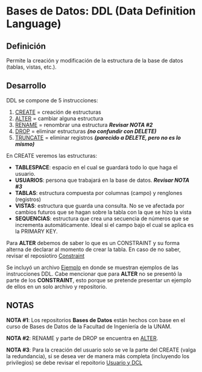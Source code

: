 # Bases de Datos: DDL (Data Definition Language)

Definición
--------------------------------------------------------------------------------------------------------------------------------------------------------
Permite la creación y modificación de la estructura de la base de datos (tablas, vistas, etc.).

Desarrollo
--------------------------------------------------------------------------------------------------------------------------------------------------------
DDL se compone de 5 instrucciones:
1. [CREATE](https://github.com/BarrigueteHector/Bases-de-Datos-DDL/blob/main/create.sql) = creación de estructuras
2. [ALTER](https://github.com/BarrigueteHector/Bases-de-Datos-DDL/blob/main/alter.sql) = cambiar alguna estructura
3. [RENAME](https://github.com/BarrigueteHector/Bases-de-Datos-DDL/blob/main/alter.sql) = renombrar una estructura ***Revisar NOTA #2***
4. [DROP](https://github.com/BarrigueteHector/Bases-de-Datos-DDL/blob/main/drop_truncate.sql) = eliminar estructuras ***(no confundir con DELETE)*** 
5. [TRUNCATE](https://github.com/BarrigueteHector/Bases-de-Datos-DDL/blob/main/drop_truncate.sql) = eliminar registros ***(parecido a DELETE, pero no es lo mismo)***
 
En CREATE veremos las estructuras:
- **TABLESPACE**: espacio en el cual se guardará todo lo que haga el usuario. 
- **USUARIOS**: persona que trabajará en la base de datos. ***Revisar NOTA #3***
- **TABLAS**: estructura compuesta por columnas (campo) y renglones (registros)
- **VISTAS**: estructura que guarda una consulta. No se ve afectada por cambios futuros que se hagan sobre la tabla con la que se hizo la vista
- **SEQUENCIAS**: estructura que crea una secuencia de números que se incrementa automáticamente. Ideal si el campo bajo el cual se aplica es la PRIMARY KEY.

Para  **ALTER** debemos de saber lo que es un CONSTRAINT y su forma alterna de declarar al momento de crear la tabla. En caso de no saber, revisar el reposiotiro [Constraint](https://github.com/BarrigueteHector/Bases-de-Datos-CONSTRAINT/edit/main/README.md)

Se incluyó un archivo [Ejemplo](https://github.com/BarrigueteHector/Bases-de-Datos-DDL/blob/main/ejemplo.sql) en donde se muestran ejemplos de las instrucciones DDL. Cabe mencionar que para **ALTER** no se presentó la parte de los **CONSTRAINT**, esto porque se pretende presentar un ejemplo de ellos en un solo archivo y repositorio.

NOTAS
--------------------------------------------------------------------------------------------------------------------------------------------------------
**NOTA #1**: Los repositorios **Bases de Datos** están hechos con base en el curso de Bases de Datos de la Facultad de Ingeniería de la UNAM. 

**NOTA #2**: RENAME y parte de DROP se encuentra en [ALTER](https://github.com/BarrigueteHector/Bases-de-Datos-DDL/blob/main/alter.sql).

**NOTA #3**: Para la creación del usuario solo se ve la parte del CREATE (valga la redundancia), si se desea ver de manera más completa (incluyendo los privilegios) se debe revisar el repoitorio [Usuario y DCL](https://github.com/BarrigueteHector/Bases-de-Datos-Oracle-SQL-Usuario-y-pivilegios)
